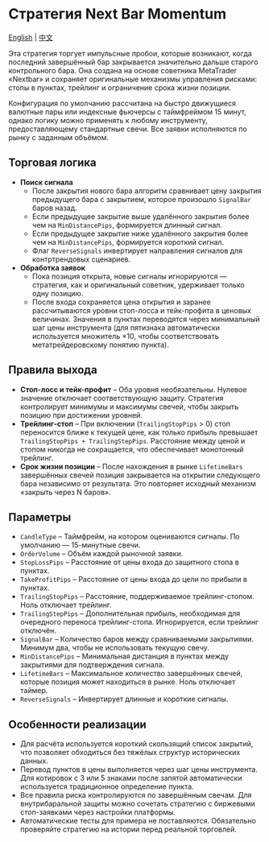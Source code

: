 # Стратегия Next Bar Momentum
[English](README.md) | [中文](README_cn.md)

Эта стратегия торгует импульсные пробои, которые возникают, когда последний завершённый бар закрывается значительно дальше старого контрольного бара. Она создана на основе советника MetaTrader «Nextbar» и сохраняет оригинальные механизмы управления рисками: стопы в пунктах, трейлинг и ограничение срока жизни позиции.

Конфигурация по умолчанию рассчитана на быстро движущиеся валютные пары или индексные фьючерсы с таймфреймом 15 минут, однако логику можно применять к любому инструменту, предоставляющему стандартные свечи. Все заявки исполняются по рынку с заданным объёмом.

## Торговая логика

- **Поиск сигнала**
  - После закрытия нового бара алгоритм сравнивает цену закрытия предыдущего бара с закрытием, которое произошло `SignalBar` баров назад.
  - Если предыдущее закрытие выше удалённого закрытия более чем на `MinDistancePips`, формируется длинный сигнал.
  - Если предыдущее закрытие ниже удалённого закрытия более чем на `MinDistancePips`, формируется короткий сигнал.
  - Флаг `ReverseSignals` инвертирует направления сигналов для контртрендовых сценариев.
- **Обработка заявок**
  - Пока позиция открыта, новые сигналы игнорируются — стратегия, как и оригинальный советник, удерживает только одну позицию.
  - После входа сохраняется цена открытия и заранее рассчитываются уровни стоп-лосса и тейк-профита в ценовых величинах. Значения в пунктах переводятся через минимальный шаг цены инструмента (для пятизнака автоматически используется множитель ×10, чтобы соответствовать метатрейдеровскому понятию пункта).

## Правила выхода

- **Стоп-лосс и тейк-профит** – Оба уровня необязательны. Нулевое значение отключает соответствующую защиту. Стратегия контролирует минимумы и максимумы свечей, чтобы закрыть позицию при достижении уровней.
- **Трейлинг-стоп** – При включении (`TrailingStopPips` > 0) стоп переносится ближе к текущей цене, как только прибыль превышает `TrailingStopPips + TrailingStepPips`. Расстояние между ценой и стопом никогда не сокращается, что обеспечивает монотонный трейлинг.
- **Срок жизни позиции** – После нахождения в рынке `LifetimeBars` завершённых свечей позиция закрывается на открытии следующего бара независимо от результата. Это повторяет исходный механизм «закрыть через N баров».

## Параметры

- `CandleType` – Таймфрейм, на котором оцениваются сигналы. По умолчанию — 15-минутные свечи.
- `OrderVolume` – Объём каждой рыночной заявки.
- `StopLossPips` – Расстояние от цены входа до защитного стопа в пунктах.
- `TakeProfitPips` – Расстояние от цены входа до цели по прибыли в пунктах.
- `TrailingStopPips` – Расстояние, поддерживаемое трейлинг-стопом. Ноль отключает трейлинг.
- `TrailingStepPips` – Дополнительная прибыль, необходимая для очередного переноса трейлинг-стопа. Игнорируется, если трейлинг отключён.
- `SignalBar` – Количество баров между сравниваемыми закрытиями. Минимум два, чтобы не использовать текущую свечу.
- `MinDistancePips` – Минимальная дистанция в пунктах между закрытиями для подтверждения сигнала.
- `LifetimeBars` – Максимальное количество завершённых свечей, которые позиция может находиться в рынке. Ноль отключает таймер.
- `ReverseSignals` – Инвертирует длинные и короткие сигналы.

## Особенности реализации

- Для расчёта используется короткий скользящий список закрытий, что позволяет обходиться без тяжёлых структур исторических данных.
- Перевод пунктов в цены выполняется через шаг цены инструмента. Для котировок с 3 или 5 знаками после запятой автоматически используется традиционное определение пункта.
- Все правила риска контролируются по завершённым свечам. Для внутрибаральной защиты можно сочетать стратегию с биржевыми стоп-заявками через настройки платформы.
- Автоматические тесты для примера не поставляются. Обязательно проверяйте стратегию на истории перед реальной торговлей.
